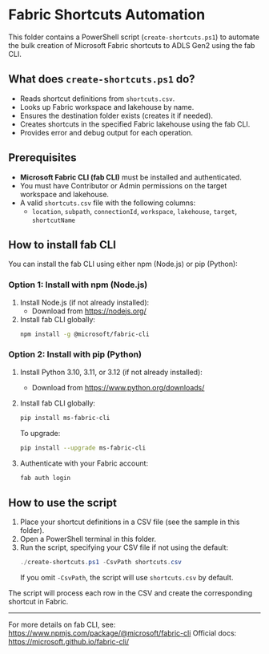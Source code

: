 # Fabric Shortcuts Automation

This folder contains a PowerShell script (`create-shortcuts.ps1`) to automate the bulk creation of Microsoft Fabric shortcuts to ADLS Gen2 using the fab CLI.

## What does `create-shortcuts.ps1` do?
- Reads shortcut definitions from `shortcuts.csv`.
- Looks up Fabric workspace and lakehouse by name.
- Ensures the destination folder exists (creates it if needed).
- Creates shortcuts in the specified Fabric lakehouse using the fab CLI.
- Provides error and debug output for each operation.

## Prerequisites
- **Microsoft Fabric CLI (fab CLI)** must be installed and authenticated.
- You must have Contributor or Admin permissions on the target workspace and lakehouse.
- A valid `shortcuts.csv` file with the following columns:
  - `location`, `subpath`, `connectionId`, `workspace`, `lakehouse`, `target`, `shortcutName`

## How to install fab CLI

You can install the fab CLI using either npm (Node.js) or pip (Python):

### Option 1: Install with npm (Node.js)
1. Install Node.js (if not already installed):
   - Download from https://nodejs.org/
2. Install fab CLI globally:
   ```sh
   npm install -g @microsoft/fabric-cli
   ```

### Option 2: Install with pip (Python)
1. Install Python 3.10, 3.11, or 3.12 (if not already installed):
   - Download from https://www.python.org/downloads/
2. Install fab CLI globally:
   ```sh
   pip install ms-fabric-cli
   ```
   To upgrade:
   ```sh
   pip install --upgrade ms-fabric-cli
   ```

3. Authenticate with your Fabric account:
   ```sh
   fab auth login
   ```

## How to use the script

1. Place your shortcut definitions in a CSV file (see the sample in this folder).
2. Open a PowerShell terminal in this folder.
3. Run the script, specifying your CSV file if not using the default:
   ```powershell
   ./create-shortcuts.ps1 -CsvPath shortcuts.csv
   ```
   If you omit `-CsvPath`, the script will use `shortcuts.csv` by default.

The script will process each row in the CSV and create the corresponding shortcut in Fabric.

---

For more details on fab CLI, see: <https://www.npmjs.com/package/@microsoft/fabric-cli>
Official docs: <https://microsoft.github.io/fabric-cli/>
